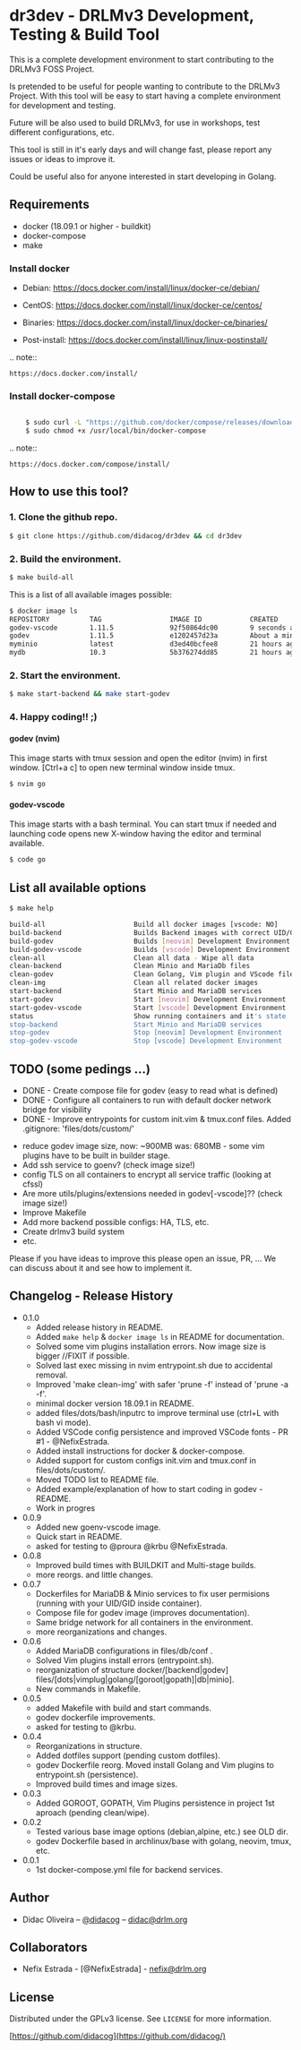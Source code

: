 # dr3dev - DRLMv3 Development, Testing &amp; Build Tool 

This is a complete development environment to start contributing to the DRLMv3 FOSS Project.

Is pretended to be useful for people wanting to contribute to the DRLMv3 Project. With this tool
will be easy to start having a complete environment for development and testing.

Future will be also used to build DRLMv3, for use in workshops, test different configurations, etc.

This tool is still in it's early days and will change fast, please report any issues or ideas to 
improve it.

Could be useful also for anyone interested in start developing in Golang.

## Requirements

- docker (18.09.1 or higher - buildkit)
- docker-compose
- make

### Install docker

- Debian: https://docs.docker.com/install/linux/docker-ce/debian/
- CentOS: https://docs.docker.com/install/linux/docker-ce/centos/
- Binaries: https://docs.docker.com/install/linux/docker-ce/binaries/

- Post-install: https://docs.docker.com/install/linux/linux-postinstall/

.. note::

    https://docs.docker.com/install/

### Install docker-compose

```sh

    $ sudo curl -L "https://github.com/docker/compose/releases/download/1.23.2/docker-compose-$(uname -s)-$(uname -m)" -o /usr/local/bin/docker-compose
    $ sudo chmod +x /usr/local/bin/docker-compose
```

.. note::

    https://docs.docker.com/compose/install/

## How to use this tool?

### 1. Clone the github repo.

```sh
$ git clone https://github.com/didacog/dr3dev && cd dr3dev
```

### 2. Build the environment.

```sh
$ make build-all
```

This is a list of all available images possible:

```sh
$ docker image ls
REPOSITORY          TAG                 IMAGE ID            CREATED              SIZE
godev-vscode        1.11.5              92f50864dc00        9 seconds ago        1.31GB
godev               1.11.5              e1202457d23a        About a minute ago   680MB
myminio             latest              d3ed40bcfee8        21 hours ago         41.3MB
mydb                10.3                5b376274dd85        21 hours ago         368MB
```

### 2. Start the environment.

```sh
$ make start-backend && make start-godev
```

### 4. Happy coding!! ;)

#### godev (nvim)

This image starts with tmux session and open the editor (nvim) in first window. [Ctrl+a c] to open new terminal window inside tmux.

```sh
$ nvim go
```
#### godev-vscode

This image starts with a bash terminal. You can start tmux if needed and launching code opens new X-window having the editor and terminal available.

```sh
$ code go
```

## List all available options

```sh
$ make help

build-all                      Build all docker images [vscode: NO]
build-backend                  Builds Backend images with correct UID/GIDs for Development Environment 
build-godev                    Builds [neovim] Development Environment 
build-godev-vscode             Builds [vscode] Development Environment 
clean-all                      Clean all data - Wipe all data
clean-backend                  Clean Minio and MariaDb files
clean-godev                    Clean Golang, Vim plugin and VScode files
clean-img                      Clean all related docker images
start-backend                  Start Minio and MariaDB services
start-godev                    Start [neovim] Development Environment 
start-godev-vscode             Start [vscode] Development Environment 
status                         Show running containers and it's state
stop-backend                   Start Minio and MariaDB services
stop-godev                     Stop [neovim] Development Environment 
stop-godev-vscode              Stop [vscode] Development Environment 
```

## TODO (some pedings ...)

* DONE - Create compose file for godev (easy to read what is defined)
* DONE - Configure all containers to run with default docker network bridge for visibility
* DONE - Improve entrypoints for custom init.vim & tmux.conf files. Added .gitignore: 'files/dots/custom/'

- reduce godev image size, now: ~900MB was: 680MB - some vim plugins have to be built in builder stage.
- Add ssh service to goenv? (check image size!)
- config TLS on all containers to encrypt all service traffic (looking at cfssl)
- Are more utils/plugins/extensions needed in godev[-vscode]?? (check image size!)
- Improve Makefile
- Add more backend possible configs: HA, TLS, etc.
- Create drlmv3 build system
- etc.

Please if you have ideas to improve this please open an issue, PR, ... We can discuss about it and see how to implement it.

## Changelog - Release History 

* 0.1.0
	* Added release history in README.
	* Added `make help` & `docker image ls` in README for documentation.
	* Solved some vim plugins installation errors. Now image size is bigger //FIXIT if possible.
	* Solved last exec missing in nvim entrypoint.sh due to accidental removal.
	* Improved 'make clean-img' with safer 'prune -f' instead of 'prune -a -f'.
	* minimal docker version 18.09.1 in README.
	* added files/dots/bash/inputrc to improve terminal use (ctrl+L with bash vi mode).
	* Added VSCode config persistence and improved VSCode fonts - PR #1 - @NefixEstrada.
	* Added install instructions for docker & docker-compose.
	* Added support for custom configs init.vim and tmux.conf in files/dots/custom/.
	* Moved TODO list to README file.
	* Added example/explanation of how to start coding in godev - README.
	* Work in progres 
* 0.0.9
	* Added new goenv-vscode image.
	* Quick start in README.
	* asked for testing to @proura @krbu @NefixEstrada.
* 0.0.8
	* Improved build times with BUILDKIT and Multi-stage builds.
	* more reorgs. and little changes.
* 0.0.7
	* Dockerfiles for MariaDB & Minio services to fix user permisions (running with your UID/GID inside container).
	* Compose file for godev image (improves documentation).
	* Same bridge network for all containers in the environment.
	* more reorganizations and changes.
* 0.0.6
	* Added MariaDB configurations in files/db/conf .
	* Solved Vim plugins install errors (entrypoint.sh).
	* reorganization of structure docker/[backend|godev] files/[dots|vimplug|golang/[goroot|gopath]|db|minio].
	* New commands in Makefile.
* 0.0.5
	* added Makefile with build and start commands.
	* godev dockerfile improvements.
	* asked for testing to @krbu.
* 0.0.4
	* Reorganizations in structure.
	* Added dotfiles support (pending custom dotfiles).
	* godev Dockerfile reorg. Moved install Golang and Vim plugins to entrypoint.sh (persistence).
	* Improved build times and image sizes.
* 0.0.3
	* Added GOROOT, GOPATH, Vim Plugins persistence in project 1st aproach (pending clean/wipe).
* 0.0.2
	* Tested various base image options (debian,alpine, etc.) see OLD dir.
	* godev Dockerfile based in archlinux/base with golang, neovim, tmux, etc.
* 0.0.1
    * 1st docker-compose.yml file for backend services.

## Author

* Didac Oliveira – [@didacog](https://twitter.com/didacog) – didac@drlm.org

## Collaborators

* Nefix Estrada - [@NefixEstrada] - nefix@drlm.org

## License

Distributed under the GPLv3 license. See ``LICENSE`` for more information.

[https://github.com/didacog](https://github.com/didacog/)
